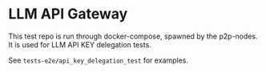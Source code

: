 # LLM API Gateway

This test repo is run through docker-compose, spawned by the p2p-nodes.
It is used for LLM API KEY delegation tests.

See `tests-e2e/api_key_delegation_test` for examples.
